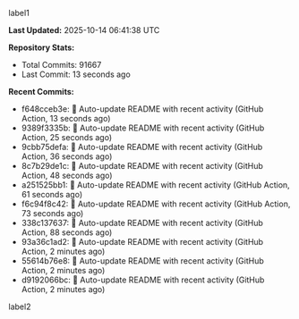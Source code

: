 
label1 
<!-- ACTIVITY_START -->
**Last Updated:** 2025-10-14 06:41:38 UTC

**Repository Stats:**
- Total Commits: 91667
- Last Commit: 13 seconds ago

**Recent Commits:**
- f648cceb3e: 🤖 Auto-update README with recent activity (GitHub Action, 13 seconds ago)
- 9389f3335b: 🤖 Auto-update README with recent activity (GitHub Action, 25 seconds ago)
- 9cbb75defa: 🤖 Auto-update README with recent activity (GitHub Action, 36 seconds ago)
- 8c7b29de1c: 🤖 Auto-update README with recent activity (GitHub Action, 48 seconds ago)
- a251525bb1: 🤖 Auto-update README with recent activity (GitHub Action, 61 seconds ago)
- f6c94f8c42: 🤖 Auto-update README with recent activity (GitHub Action, 73 seconds ago)
- 338c137637: 🤖 Auto-update README with recent activity (GitHub Action, 88 seconds ago)
- 93a36c1ad2: 🤖 Auto-update README with recent activity (GitHub Action, 2 minutes ago)
- 55614b76e8: 🤖 Auto-update README with recent activity (GitHub Action, 2 minutes ago)
- d9192066bc: 🤖 Auto-update README with recent activity (GitHub Action, 2 minutes ago)
<!-- ACTIVITY_END -->

label2
